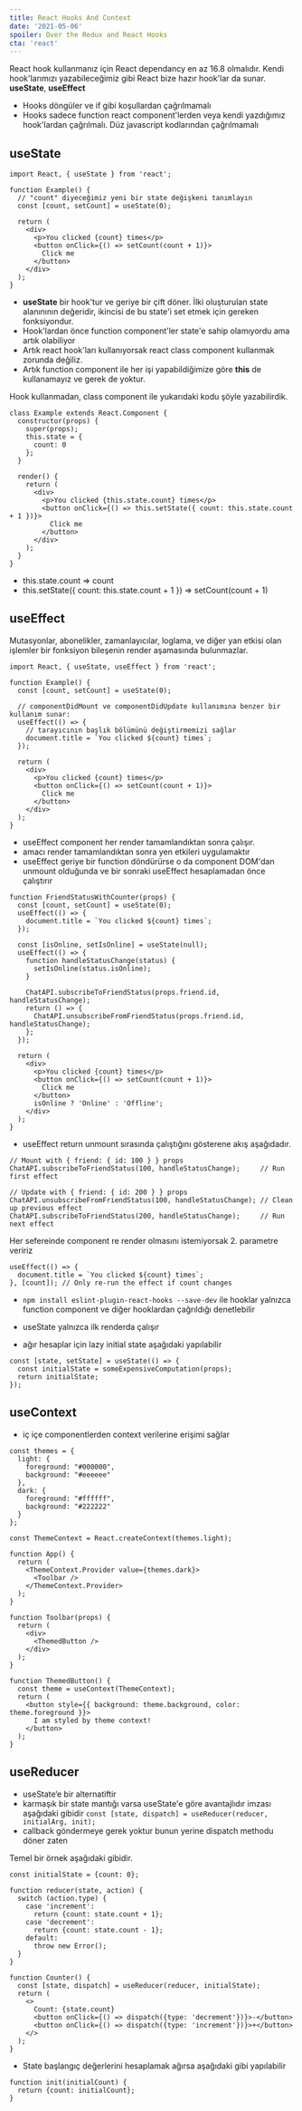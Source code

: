 ```yaml
---
title: React Hooks And Context
date: '2021-05-06'
spoiler: Over the Redux and React Hooks
cta: 'react'
---
```


React hook kullanmanız için React dependancy en az 16.8 olmalıdır.
Kendi hook'larımızı yazabileceğimiz gibi React bize hazır hook'lar da sunar. **useState**, **useEffect**

* Hooks döngüler ve if gibi koşullardan çağrılmamalı
* Hooks sadece function react component'lerden veya kendi yazdığımız hook'lardan çağrılmalı. Düz javascript kodlarından çağrılmamalı

## useState
````
import React, { useState } from 'react';

function Example() {
  // "count" diyeceğimiz yeni bir state değişkeni tanımlayın
  const [count, setCount] = useState(0);

  return (
    <div>
      <p>You clicked {count} times</p>
      <button onClick={() => setCount(count + 1)}>
        Click me
      </button>
    </div>
  );
}

````

* **useState** bir hook'tur ve geriye bir çift döner. İlki oluşturulan state alanınının değeridir, ikincisi de bu state'i set etmek için gereken fonksiyondur. 
* Hook'lardan önce function component'ler state'e sahip olamıyordu ama artık olabiliyor
* Artık react hook'ları kullanıyorsak react class component kullanmak zorunda değiliz.
* Artık function component ile her işi yapabildiğimize göre **this** de kullanamayız ve gerek de yoktur.

Hook kullanmadan, class component ile yukarıdaki kodu şöyle yazabilirdik.
````
class Example extends React.Component {
  constructor(props) {
    super(props);
    this.state = {
      count: 0
    };
  }

  render() {
    return (
      <div>
        <p>You clicked {this.state.count} times</p>
        <button onClick={() => this.setState({ count: this.state.count + 1 })}>
          Click me
        </button>
      </div>
    );
  }
}
````

* this.state.count => count 
* this.setState({ count: this.state.count + 1 }) => setCount(count + 1)



## useEffect

Mutasyonlar, abonelikler, zamanlayıcılar, loglama, ve diğer yan etkisi olan işlemler bir fonksiyon bileşenin render aşamasında bulunmazlar.

````
import React, { useState, useEffect } from 'react';

function Example() {
  const [count, setCount] = useState(0);

  // componentDidMount ve componentDidUpdate kullanımına benzer bir kullanım sunar:
  useEffect(() => {
    // tarayıcının başlık bölümünü değiştirmemizi sağlar
    document.title = `You clicked ${count} times`;
  });

  return (
    <div>
      <p>You clicked {count} times</p>
      <button onClick={() => setCount(count + 1)}>
        Click me
      </button>
    </div>
  );
}

````

* useEffect component her render tamamlandıktan sonra çalışır. 
* amacı render tamamlandıktan sonra yen etkileri uygulamaktır
* useEffect geriye bir function döndürürse o da component DOM'dan unmount olduğunda ve bir sonraki useEffect hesaplamadan önce çalıştırır

````
function FriendStatusWithCounter(props) {
  const [count, setCount] = useState(0);
  useEffect(() => {
    document.title = `You clicked ${count} times`;
  });

  const [isOnline, setIsOnline] = useState(null);
  useEffect(() => {
    function handleStatusChange(status) {
      setIsOnline(status.isOnline);
    }

    ChatAPI.subscribeToFriendStatus(props.friend.id, handleStatusChange);
    return () => {
      ChatAPI.unsubscribeFromFriendStatus(props.friend.id, handleStatusChange);
    };
  });

  return (
    <div>
      <p>You clicked {count} times</p>
      <button onClick={() => setCount(count + 1)}>
        Click me
      </button>
      isOnline ? 'Online' : 'Offline';
    </div>
  );
}

````

* useEffect return unmount sırasında çalıştığını gösterene akış aşağıdadır.
````
// Mount with { friend: { id: 100 } } props
ChatAPI.subscribeToFriendStatus(100, handleStatusChange);     // Run first effect

// Update with { friend: { id: 200 } } props
ChatAPI.unsubscribeFromFriendStatus(100, handleStatusChange); // Clean up previous effect
ChatAPI.subscribeToFriendStatus(200, handleStatusChange);     // Run next effect
````

Her sefereinde component re render olmasını istemiyorsak 2. parametre veririz

````
useEffect(() => {
  document.title = `You clicked ${count} times`;
}, [count]); // Only re-run the effect if count changes
````

* ``npm install eslint-plugin-react-hooks --save-dev`` ile hooklar yalnızca function component ve diğer hooklardan çağrıldığı denetlebilir

* useState yalnızca ilk renderda çalışır 
* ağır hesaplar için lazy initial state aşağıdaki yapılabilir

````
const [state, setState] = useState(() => {
  const initialState = someExpensiveComputation(props);
  return initialState;
});
````

## useContext
* iç içe componentlerden context verilerine erişimi sağlar
````
const themes = {
  light: {
    foreground: "#000000",
    background: "#eeeeee"
  },
  dark: {
    foreground: "#ffffff",
    background: "#222222"
  }
};

const ThemeContext = React.createContext(themes.light);

function App() {
  return (
    <ThemeContext.Provider value={themes.dark}>
      <Toolbar />
    </ThemeContext.Provider>
  );
}

function Toolbar(props) {
  return (
    <div>
      <ThemedButton />
    </div>
  );
}

function ThemedButton() {
  const theme = useContext(ThemeContext);
  return (
    <button style={{ background: theme.background, color: theme.foreground }}>
      I am styled by theme context!
    </button>
  );
}
````
## useReducer
* useState‘e bir alternatiftir
* karmaşık bir state mantığı varsa useState'e göre avantajlıdır
imzası aşağıdaki gibidir
``const [state, dispatch] = useReducer(reducer, initialArg, init);``
* callback göndermeye gerek yoktur bunun yerine dispatch methodu döner zaten

Temel bir örnek aşağıdaki gibidir.
````
const initialState = {count: 0};

function reducer(state, action) {
  switch (action.type) {
    case 'increment':
      return {count: state.count + 1};
    case 'decrement':
      return {count: state.count - 1};
    default:
      throw new Error();
  }
}

function Counter() {
  const [state, dispatch] = useReducer(reducer, initialState);
  return (
    <>
      Count: {state.count}
      <button onClick={() => dispatch({type: 'decrement'})}>-</button>
      <button onClick={() => dispatch({type: 'increment'})}>+</button>
    </>
  );
}
````

* State başlangıç değerlerini hesaplamak ağırsa aşağıdaki gibi yapılabilir
````
function init(initialCount) {
  return {count: initialCount};
}
````

